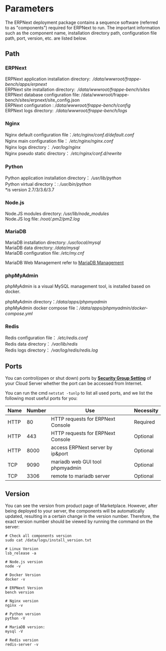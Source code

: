 # Parameters

The ERPNext deployment package contains a sequence software (referred to as "components") required for ERPNext to run. The important information such as the component name, installation directory path, configuration file path, port, version, etc. are listed below.

## Path

### ERPNext

ERPNext application installation directory:  */data/wwwroot/frappe-bench/apps/erpnext*  
ERPNext site installation directory:  */data/wwwroot/frappe-bench/sites*  
ERPNext database configuration file: /data/wwwroot/frappe-bench/sites/erpnext/site_config.json  
ERPNext configuration : */data/wwwroot/frappe-bench/config*  
ERPNext logs directory:  */data/wwwroot/frappe-bench/logs*   

### Nginx

Nginx default configuration file：*/etc/nginx/conf.d/default.conf*  
Nginx main configuration file： */etc/nginx/nginx.conf*  
Nginx logs directory： */var/log/nginx*  
Nginx pseudo static directory： */etc/nginx/conf.d/rewrite*

### Python

Python application installation directory： */usr/lib/python*   
Python virtual directory：: */usr/bin/python*  
*is version 2.7/3/3.6/3.7  

### Node.js

Node.JS modules directory: */usr/lib/node_modules*  
Node.JS log file: */root/.pm2/pm2.log*

### MariaDB

MariaDB installation directory: */usr/local/mysql*  
MariaDB data directory: */data/mysql*  
MariaDB configuration file: */etc/my.cnf*    

MariaDB Web Management refer to [MariaDB Management](/admin-mysql.md)


###  phpMyAdmin

phpMyAdmin is a visual MySQL management tool, is installed based on docker.  

phpMyAdmin directory：*/data/apps/phpmyadmin*  
phpMyAdmin docker compose file：*/data/apps/phpmyadmin/docker-compose.yml* 

### Redis

Redis configuration file： */etc/redis.conf*  
Redis data directory： */var/lib/redis*  
Redis logs directory： */var/log/redis/redis.log*

## Ports

You can control(open or shut down) ports by **[Security Group Setting](https://support.websoft9.com/docs/faq/zh/tech-instance.html)** of your Cloud Server whether the port can be accessed from Internet.

You can run the cmd `netstat -tunlp` to list all used ports, and we list the following most useful ports for you:

| Name | Number | Use |  Necessity |
| --- | --- | --- | --- |
| HTTP | 80 | HTTP requests for ERPNext Console| Required |
| HTTP | 443 | HTTP requests for ERPNext Console| Optional |
| HTTP | 8000 | access ERPNext server by ip&port | Optional |
| TCP | 9090 | mariadb web GUI tool phpmyadmin | Optional |
| TCP | 3306 | remote to mariadb server | Optional |

## Version

You can see the version from product page of Marketplace. However, after being deployed to your server, the components will be automatically updated, resulting in a certain change in the version number. Therefore, the exact version number should be viewed by running the command on the server:

```shell
# Check all components version
sudo cat /data/logs/install_version.txt

# Linux Version
lsb_release -a

# Node.js version
node -v

# Docker Version
docker -v

# ERPNext Version
bench version

# Nginx version
nginx -v

# Python version
python -V

# MariaDB version:
mysql -V

# Redis version
redis-server -v

```
